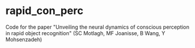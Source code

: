 # rapid_con_perc
Code for the paper "Unveiling the neural dynamics of conscious perception in rapid object recognition" (SC Motlagh, MF Joanisse, B Wang, Y Mohsenzadeh)

